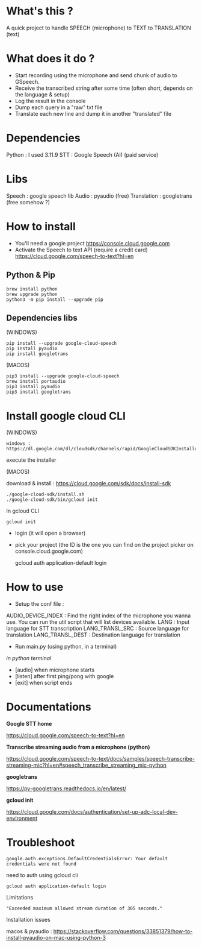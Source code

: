 # What's this ?

A quick project to handle SPEECH (microphone) to TEXT to TRANSLATION (text)

# What does it do ?

- Start recording using the microphone and send chunk of audio to GSpeech.
- Receive the transcribed string after some time (often short, depends on the language & setup)
- Log the result in the console
- Dump each query in a "raw" txt file
- Translate each new line and dump it in another "translated" file

# Dependencies

Python 			: I used 3.11.9
STT 			: Google Speech (AI)	(paid service)

# Libs

Speech					: google speech lib
Audio					: pyaudio				(free)
Translation 			: googletrans 			(free somehow ?)

# How to install

- You'll need a google project https://console.cloud.google.com
- Activate the Speech to text API (require a credit card) https://cloud.google.com/speech-to-text?hl=en

## Python & Pip
	brew install python 
	brew upgrade python
	python3 -m pip install --upgrade pip

## Dependencies libs

(WINDOWS)

	pip install --upgrade google-cloud-speech
	pip install pyaudio
	pip install googletrans

(MACOS)

	pip3 install --upgrade google-cloud-speech
	brew install portaudio
	pip3 install pyaudio
	pip3 install googletrans

# Install google cloud CLI

(WINDOWS)

	windows : https://dl.google.com/dl/cloudsdk/channels/rapid/GoogleCloudSDKInstaller.exe

execute the installer

(MACOS)

download & install : https://cloud.google.com/sdk/docs/install-sdk

	./google-cloud-sdk/install.sh
	./google-cloud-sdk/bin/gcloud init

In gcloud CLI

	gcloud init

- login (it will open a browser)
- pick your project (the ID is the one you can find on the project picker on console.cloud.google.com)

	gcloud auth application-default login

# How to use

- Setup the conf file :

AUDIO_DEVICE_INDEX 	: Find the right index of the microphone you wanna use. You can run the util script that will list devices available.
LANG 				: Input language for STT transcription
LANG_TRANSL_SRC 	: Source language for translation
LANG_TRANSL_DEST 	: Destination language for translation

- Run main.py (using python, in a terminal)

*in python terminal*

- [audio] when microphone starts
- [listen] after first ping/pong with google
- [exit] when script ends

# Documentations 

**Google STT home**

https://cloud.google.com/speech-to-text?hl=en

**Transcribe streaming audio from a microphone (python)**

https://cloud.google.com/speech-to-text/docs/samples/speech-transcribe-streaming-mic?hl=en#speech_transcribe_streaming_mic-python

**googletrans**

https://py-googletrans.readthedocs.io/en/latest/

**gcloud init**

https://cloud.google.com/docs/authentication/set-up-adc-local-dev-environment


# Troubleshoot

	google.auth.exceptions.DefaultCredentialsError: Your default credentials were not found

need to auth using gcloud cli

	gcloud auth application-default login

Limitations

	"Exceeded maximum allowed stream duration of 305 seconds."

Installation issues

macos & pyaudio : https://stackoverflow.com/questions/33851379/how-to-install-pyaudio-on-mac-using-python-3